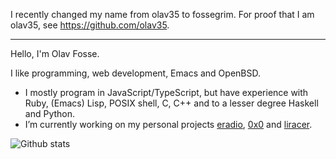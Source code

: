 I recently changed my name from olav35 to fossegrim. For proof that I am olav35, see https://github.com/olav35.

---

Hello, I'm Olav Fosse. 

I like programming, web development, Emacs and OpenBSD.

- I mostly program in JavaScript/TypeScript, but have experience with Ruby, (Emacs) Lisp, POSIX shell, C, C++ and to a lesser degree Haskell and Python.
- I’m currently working on my personal projects [eradio](https://github.com/fossegrim/eradio/), [0x0](https://github.com/fossegrim/0x0) and [liracer](https://github.com/fossegrim/liracer).

![Github stats](https://github-readme-stats.vercel.app/api?username=fossegrim&show_icons=true&count_private=true)
